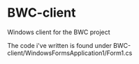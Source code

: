 BWC-client
==========

Windows client for the BWC project


The code i've written is found under BWC-client/WindowsFormsApplication1/Form1.cs
